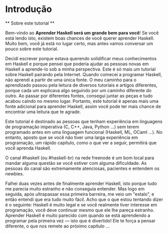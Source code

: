 Introdução
==========

** Sobre este tutorial **

Bem-vindo ao <strong>Aprender Haskell será um grande bem para você</strong>! Se você está lendo isto, existem boas chances de você querer aprender Haskell. Muito bem, você já está no lugar certo, mas antes vamos conversar um pouco sobre este tutorial.

Decidi escrever porque estava querendo solidificar meus conhecimentos em Haskell e porque pensei que poderia ajudar as pessoas novas em Haskell a aprende-lo sob a minha perspectiva. Este é só mais um tutorial sobre Haskell pairando pela Internet. Quando comecei a programar Haskell, não aprendi a partir de uma única fonte. O meu caminho para o aprendizado passou pela leitura de diversos tutoriais e artigos diferentes, porque cada um explicava algo seguindo por um caminho diferente do outro. Ao passar por diferentes fontes, consegui juntar as peças e tudo acabou caindo no mesmo lugar. Portanto, este tutorial é apenas mais uma fonte adicional para aprender Haskell, assim você pode ter mais chance de encontrar uma leitura que te agrade.

Este tutorial é destinado as pessoas que tenham experiência em linguagens de programação imperativa (C, C++, Java, Python &hellip;) sem terem programado antes em uma linguagem funcional (Haskell, ML, OCaml &hellip;). No entanto, aposto que se você não tiver uma larga experiência em programação, um rápido capítulo, como o que ver a seguir, permitirá que você aprenda Haskell.

O canal #haskell (ou #haskell-br) na rede freenode é um bom local para mandar alguma questão se você estiver com alguma dificuldade. As pessoas do canal são extremamente atenciosas, pacientes e entendem os newbies.

Falhei duas vezes antes de finalmente aprender Haskell, isto porque tudo me parecia muito estranho e não conseguia entender. 
Mas logo em seguida, após ultrapassar essa primeira barreira, me veio um "estalo", e então entendi que era tudo muito fácil. Acho que o que estou tentando dizer é o seguinte: Haskell é muito legal e se você realmente tiver interesse em programação, você deve continuar mesmo que ele lhe pareça estranho. Aprender Haskell é muito parecido com quando se está aprendendo a programar pela primeira vez &mdash; isto que é divertido! Ele te força a pensar diferente, o que nos remete ao próximo capítulo &hellip;
